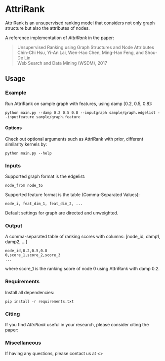 # AttriRank

AttriRank is an unsupervised ranking model that considers not only graph structure but also the attributes of nodes.

A reference implementation of *AttriRank* in the paper:<br>
> Unsupervised Ranking using Graph Structures and Node Attributes<br>
> Chin-Chi Hsu, Yi-An Lai, Wen-Hao Chen, Ming-Han Feng, and Shou-De Lin<br>
> Web Search and Data Mining (WSDM), 2017 <br>

## Usage

### Example
Run AttriRank on sample graph with features, using damp [0.2, 0.5, 0.8]:

    python main.py --damp 0.2 0.5 0.8 --inputgraph sample/graph.edgelist --inputfeature sample/graph.feature

#### Options
Check out optional arguments such as AttriRank with prior, different similarity kernels by:

    python main.py --help

### Inputs
Supported graph format is the edgelist:

    node_from node_to

Supported feature format is the table (Comma-Separated Values):

    node_i, feat_dim_1, feat_dim_2, ...

Default settings for graph are directed and unweighted.

### Output

A comma-separated table of ranking scores with columns: [node_id, damp1, damp2, ...]

    node_id,0.2,0.5,0.8
    0,score_1,score_2,score_3
    ...

where score_1 is the ranking score of node 0 using AttriRank with damp 0.2.

### Requirements
Install all dependencies:

    pip install -r requirements.txt

### Citing

If you find *AttriRank* useful in your research, please consider citing the paper: 

### Miscellaneous

If having any questions, please contact us at <>
